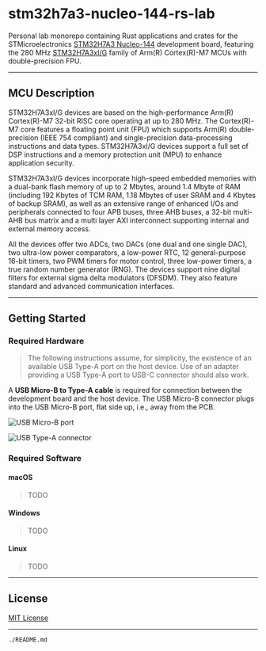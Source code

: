 # stm32h7a3-nucleo-144-rs-lab

Personal lab monorepo containing Rust applications and crates for the STMicroelectronics
[STM32H7A3 Nucleo-144](https://www.st.com/en/evaluation-tools/nucleo-h7a3zi-q.html) development board,
featuring the 280 MHz [STM32H7A3xI/G](https://www.st.com/resource/en/datasheet/stm32h7a3zi.pdf)
family of Arm(R) Cortex(R)-M7 MCUs with double-precision FPU.

---

## MCU Description

STM32H7A3xI/G devices are based on the high-performance Arm(R) Cortex(R)-M7 32-bit RISC core operating at
up to 280 MHz. The Cortex(R)-M7 core features a floating point unit (FPU) which supports Arm(R) double-precision
(IEEE 754 compliant) and single-precision data-processing instructions and data types. STM32H7A3xI/G devices
support a full set of DSP instructions and a memory protection unit (MPU) to enhance application security.

STM32H7A3xI/G devices incorporate high-speed embedded memories with a dual-bank flash memory of up
to 2 Mbytes, around 1.4 Mbyte of RAM (including 192 Kbytes of TCM RAM, 1.18 Mbytes of user SRAM and
4 Kbytes of backup SRAM), as well as an extensive range of enhanced I/Os and peripherals connected to four
APB buses, three AHB buses, a 32-bit multi-AHB bus matrix and a multi layer AXI interconnect supporting internal
and external memory access.

All the devices offer two ADCs, two DACs (one dual and one single DAC), two ultra-low power comparators, a
low-power RTC, 12 general-purpose 16-bit timers, two PWM timers for motor control, three low-power timers, a
true random number generator (RNG). The devices support nine digital filters for external sigma delta modulators
(DFSDM). They also feature standard and advanced communication interfaces.

---

## Getting Started

### Required Hardware

>The following instructions assume, for simplicity, the existence of an available USB Type-A port on the host device. Use of an adapter providing a USB Type-A port to USB-C connector should also work.

A **USB Micro-B to Type-A cable** is required for connection between the development board and the host device. The USB Micro-B connector plugs into the USB Micro-B port, flat side up, i.e., away from the PCB.

![USB Micro-B port](https://upload.wikimedia.org/wikipedia/commons/thumb/1/1b/USB_Micro-B_receptacle.svg/150px-USB_Micro-B_receptacle.svg.png)

![USB Type-A connector](https://upload.wikimedia.org/wikipedia/commons/thumb/c/c5/USB_Type-A_receptacle_Black.svg/150px-USB_Type-A_receptacle_Black.svg.png)

### Required Software

#### macOS

>TODO

#### Windows

>TODO

#### Linux

>TODO

---

## License

[MIT License](https://spdx.org/licenses/MIT.html)

---

`./README.md`
